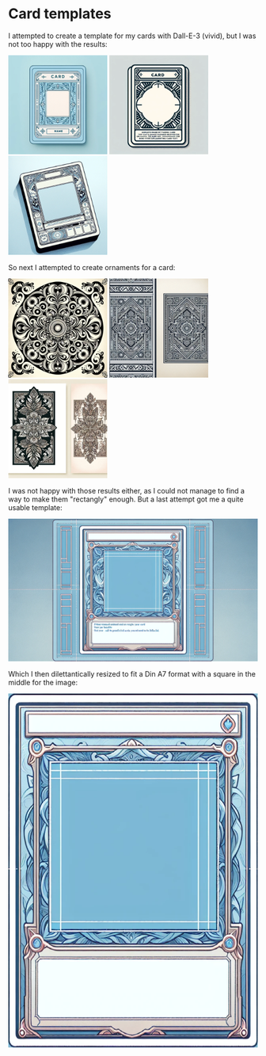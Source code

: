 # Card templates
I attempted to create a template for my cards with Dall-E-3 (vivid), but I was not too happy with the results:

<img src="card_template2766171530565876042.webp" alt="Card template" width="200"/>
<img src="card_template-983440908534853776.webp" alt="Card template" width="200"/>
<img src="card_template8619301688925056558.webp" alt="Card template" width="200"/>

So next I attempted to create ornaments for a card:

<img src="card_ornaments-6252155407132986234.webp" alt="Card ornament" width="200"/>
<img src="card_ornaments-396140922662986841.webp" alt="Card ornament" width="200"/>
<img src="card_ornaments9194293422952761568.webp" alt="Card ornament" width="200"/>

I was not happy with those results either, as I could not manage to find a way to make them "rectangly" enough.
But a last attempt got me a quite usable template:

![Card template good](card_template-1501611839027470511.webp)

Which I then dilettantically resized to fit a Din A7 format with a square in the middle for the image:

![Card template final](card_template.png)

